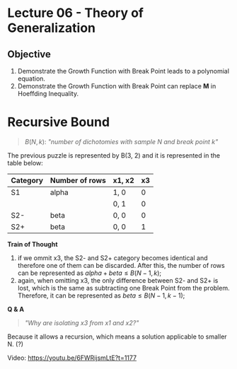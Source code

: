 # Lecture 06 - Theory of Generalization

## Objective
1. Demonstrate the Growth Function with Break Point leads to a polynomial equation.
2. Demonstrate the Growth Function with Break Point can replace **M** in Hoeffding Inequality.


# Recursive Bound

> $B(N, k)$: *"number of dichotomies with sample N and break point k"*

The previous puzzle is represented by B(3, 2) and it is represented in the table below:

| Category  | Number of rows | x1, x2 | x3 |
| --------  | -------------- | ------ | -- |
| S1        | alpha          |  1, 0  | 0  |
|           |                |  0, 1  | 0  |
| S2-       | beta           |  0, 0  | 0  |
| S2+       | beta           |  0, 0  | 1  |


**Train of Thought**
1. if we ommit x3, the S2- and S2+ category becomes identical and therefore one of them can be discarded. After this, the number of rows can be represented as $alpha+beta \leq B(N-1, k)$;
2. again, when omitting x3, the only difference between S2- and S2+ is lost, which is the same as subtracting one Break Point from the problem. Therefore, it can be represented as $beta \leq B(N-1, k-1)$; 

**Q & A**

> *"Why are isolating x3 from x1 and x2?"*

Because it allows a recursion, which means a solution applicable to smaller N. (?)


Video: https://youtu.be/6FWRijsmLtE?t=1177
